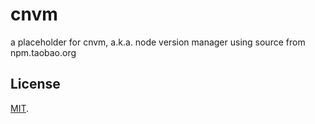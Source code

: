 # cnvm

a placeholder for cnvm, a.k.a. node version manager using source from npm.taobao.org

## License

[MIT](/LICENSE).
